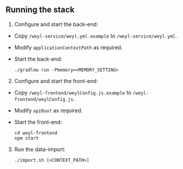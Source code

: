 ## Running the stack

1. Configure and start the back-end:

  - Copy `/weyl-service/weyl.yml.example` to `/weyl-service/weyl.yml`.
  - Modify `applicationContextPath` as required.
  - Start the back-end:

        ./gradlew run -Pmemory=<MEMORY_SETTING>

2. Configure and start the front-end:

  - Copy `/weyl-frontend/weylConfig.js.example` to `/weyl-frontend/weylConfig.js`.
  - Modify `apiRoot` as required.
  - Start the front-end:

        cd weyl-frontend
        npm start

3. Run the data-import:

       ./import.sh [<CONTEXT_PATH>]
